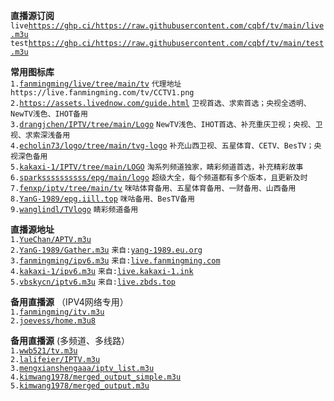 **直播源订阅**  
`live`[`https://ghp.ci/https://raw.githubusercontent.com/cqbf/tv/main/live.m3u`](https://ghp.ci/https://raw.githubusercontent.com/cqbf/tv/main/live.m3u)  
`test`[`https://ghp.ci/https://raw.githubusercontent.com/cqbf/tv/main/test.m3u`](https://ghp.ci/https://raw.githubusercontent.com/cqbf/tv/main/test.m3u)  

**常用图标库**  
`1.`[`fanmingming/live/tree/main/tv`](https://github.com/fanmingming/live/tree/main/tv)   `代理地址 https://live.fanmingming.com/tv/CCTV1.png`  
`2.`[`https://assets.livednow.com/guide.html`](https://assets.livednow.com/guide.html) `卫视首选、求索首选；央视全透明、NewTV浅色、IHOT备用`  
`3.`[`drangjchen/IPTV/tree/main/Logo`](https://github.com/drangjchen/IPTV/tree/main/Logo) `NewTV浅色、IHOT首选、补充重庆卫视；央视、卫视、求索深浅备用`  
`4.`[`echolin73/logo/tree/main/tvg-logo`](https://github.com/echolin73/logo/tree/main/tvg-logo) `补充山西卫视、五星体育、CETV、BesTV；央视深色备用`  
`5.`[`kakaxi-1/IPTV/tree/main/LOGO`](https://github.com/kakaxi-1/IPTV/tree/main/LOGO) `淘系列频道独家，睛彩频道首选，补充精彩故事`  
`6.`[`sparkssssssssss/epg/main/logo`](https://raw.githubusercontent.com/sparkssssssssss/epg/main/logo/) `超级大全，每个频道都有多个版本，且更新及时`  
`7.`[`fenxp/iptv/tree/main/tv`](https://github.com/fenxp/iptv/tree/main/tv) `咪咕体育备用、五星体育备用、一财备用、山西备用`  
`8.`[`YanG-1989/epg.iill.top`](https://epg.iill.top) `咪咕备用、BesTV备用`  
`9.`[`wanglindl/TVlogo`](https://github.com/wanglindl/TVlogo) `睛彩频道备用`  

**直播源地址**  
`1.`[`YueChan/APTV.m3u`](https://github.com/YueChan/Live/blob/main/APTV.m3u)  
`2.`[`YanG-1989/Gather.m3u`](https://github.com/YanG-1989/m3u/blob/main/Gather.m3u)  `来自:`[`yang-1989.eu.org`](https://yang-1989.eu.org)  
`3.`[`fanmingming/ipv6.m3u`](https://github.com/fanmingming/live/blob/main/tv/m3u/ipv6.m3u)  `来自:`[`live.fanmingming.com`](https://live.fanmingming.com)  
`4.`[`kakaxi-1/ipv6.m3u`](https://github.com/kakaxi-1/IPTV/blob/main/ipv6.m3u)  `来自:`[`live.kakaxi-1.ink`](https://live.kakaxi-1.ink)  
`5.`[`vbskycn/iptv6.m3u`](https://github.com/vbskycn/iptv/blob/master/tv/iptv6.m3u) `来自:`[`live.zbds.top`](https://live.zbds.top)  

**备用直播源** （IPV4网络专用）  
`1.`[`fanmingming/itv.m3u`](https://github.com/fanmingming/live/blob/main/tv/m3u/itv.m3u)    
`2.`[`joevess/home.m3u8`](https://github.com/joevess/IPTV/blob/main/home.m3u8)    

**备用直播源** (多频道、多线路）  
`1.`[`wwb521/tv.m3u`](https://github.com/wwb521/live/blob/main/tv.m3u)  
`2.`[`lalifeier/IPTV.m3u`](https://github.com/lalifeier/IPTV/blob/main/m3u/IPTV.m3u)  
`3.`[`mengxianshengaaa/iptv_list.m3u`](https://github.com/mengxianshengaaa/IPTV/blob/main/iptv_list.m3u)  
`4.`[`kimwang1978/merged_output_simple.m3u`](https://github.com/kimwang1978/collect-tv-txt/blob/main/merged_output_simple.m3u)  
`5.`[`kimwang1978/merged_output.m3u`](https://github.com/kimwang1978/collect-tv-txt/blob/main/merged_output.m3u)
